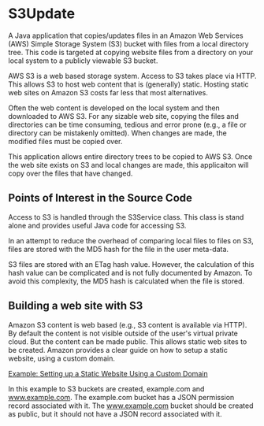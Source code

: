 # S3Update
A Java application that copies/updates files in an Amazon Web Services (AWS) Simple Storage System (S3) bucket 
with files from a local directory tree.  This code is targeted at copying website files from a directory on your local system to a publicly viewable S3 bucket.

AWS S3 is a web based storage system. Access to S3 takes place via HTTP. This allows S3 to host web content that is
(generally) static. Hosting static web sites on Amazon S3 costs far less that most alternatives.

Often the web content is developed on the local system and then downloaded to AWS S3. For any sizable web site, copying 
the files and directories can be time consuming, tedious and error prone (e.g., a file or directory can be mistakenly omitted).
When changes are made, the modified files must be copied over.

This application allows entire directory trees to be copied to AWS S3. Once the web site exists on S3 and local changes are
made, this applicaiton will copy over the files that have changed.

## Points of Interest in the Source Code

Access to S3 is handled through the S3Service class. This class is stand alone and provides useful Java code for accessing S3.

In an attempt to reduce the overhead of comparing local files to files on S3, files are stored with the MD5 hash for the file in the user meta-data.

S3 files are stored with an ETag hash value. However, the calculation of this hash value can be complicated and is not fully documented by Amazon. To avoid this complexity, the MD5 hash is calculated when the file is stored.

## Building a web site with S3

Amazon S3 content is web based (e.g., S3 content is available via HTTP). By default the content is not visible outside of 
the user's virtual private cloud. But the content can be made public. This allows static web sites to be created. 
Amazon provides a clear guide on how to setup a static website, using a custom domain.

[Example: Setting up a Static Website Using a Custom Domain](https://docs.aws.amazon.com/AmazonS3/latest/dev/website-hosting-custom-domain-walkthrough.html)

In this example to S3 buckets are created, example.com and www.example.com. The example.com bucket has a JSON 
permission record associated with it. The www.example.com bucket should be created as public, but it should not 
have a JSON record associated with it.
